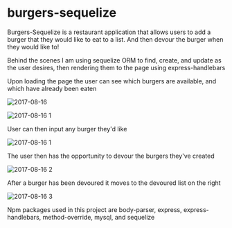 # burgers-sequelize

Burgers-Sequelize is a restaurant application that allows users to add a burger that they would like to eat to a list.  And then devour the burger when they would like to!

Behind the scenes I am using sequelize ORM to find, create, and update as the user desires, then rendering them to the page using express-handlebars

Upon loading the page the user can see which burgers are available, and which have already been eaten

![2017-08-16](https://user-images.githubusercontent.com/25482392/29373942-c0156234-827d-11e7-944e-cfef519a4261.png)

![2017-08-16 1](https://user-images.githubusercontent.com/25482392/29373937-bcbd11b8-827d-11e7-8916-e1ca5e530c7a.png)

User can then input any burger they'd like

![2017-08-16 1](https://user-images.githubusercontent.com/25482392/29373937-bcbd11b8-827d-11e7-8916-e1ca5e530c7a.png)

The user then has the opportunity to devour the burgers they've created

![2017-08-16 2](https://user-images.githubusercontent.com/25482392/29373938-bdcd97f8-827d-11e7-9925-64b1d15625bb.png)

After a burger has been devoured it moves to the devoured list on the right

![2017-08-16 3](https://user-images.githubusercontent.com/25482392/29373940-bef924da-827d-11e7-92c9-d07f5a8b1ee7.png)

Npm packages used in this project are body-parser, express, express-handlebars, method-override, mysql, and sequelize





